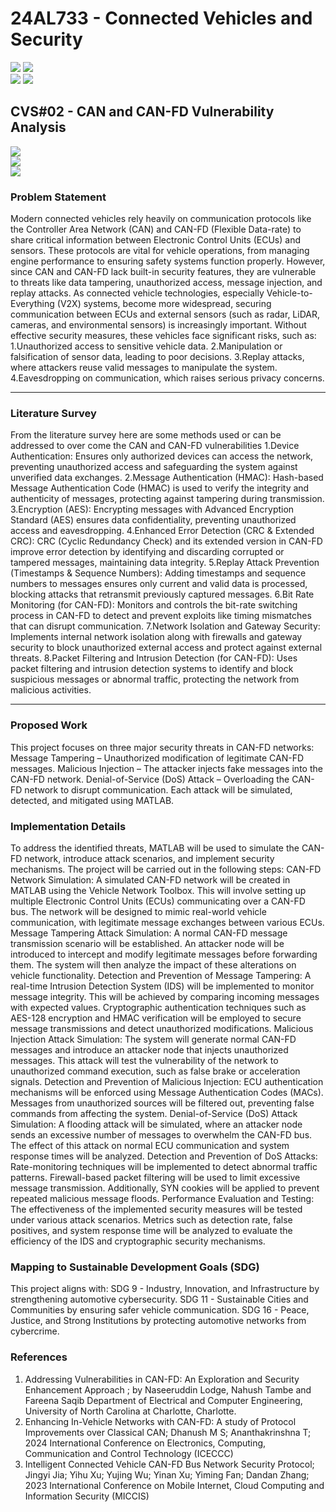# 24AL733 - Connected Vehicles and Security 
![](https://img.shields.io/badge/PG-blue) ![](https://img.shields.io/badge/Subject-CVS-blue) <br/>
![](https://img.shields.io/badge/Lecture-3-orange) ![](https://img.shields.io/badge/Credits-3-orange) 

## CVS#02 - CAN and CAN-FD Vulnerability Analysis
![](https://img.shields.io/badge/Member-Boomika_K_T-gold) <br/> 
![](https://img.shields.io/badge/SDG-TBD-darkgreen) <br/> 
![](https://img.shields.io/badge/Reviewed-TBD-brown) 

### Problem Statement
Modern connected vehicles rely heavily on communication protocols like the Controller Area Network (CAN) and CAN-FD (Flexible Data-rate) to share critical information between Electronic Control Units (ECUs) and sensors. These protocols are vital for vehicle operations, from managing engine performance to ensuring safety systems function properly. However, since CAN and CAN-FD lack built-in security features, they are vulnerable to threats like data tampering, unauthorized access, message injection, and replay attacks.
As connected vehicle technologies, especially Vehicle-to-Everything (V2X) systems, become more widespread, securing communication between ECUs and external sensors (such as radar, LiDAR, cameras, and environmental sensors) is increasingly important. 
Without effective security measures, these vehicles face significant risks, such as:
1.Unauthorized access to sensitive vehicle data.
2.Manipulation or falsification of sensor data, leading to poor decisions.
3.Replay attacks, where attackers reuse valid messages to manipulate the system.
4.Eavesdropping on communication, which raises serious privacy concerns.



---

### Literature Survey
From the literature survey here are some methods used or can be addressed to over come the CAN and CAN-FD vulnerabilities
1.Device Authentication: Ensures only authorized devices can access the network, preventing unauthorized access and safeguarding the system against unverified data exchanges.
2.Message Authentication (HMAC): Hash-based Message Authentication Code (HMAC) is used to verify the integrity and authenticity of messages, protecting against tampering during transmission.
3.Encryption (AES): Encrypting messages with Advanced Encryption Standard (AES) ensures data confidentiality, preventing unauthorized access and eavesdropping.
4.Enhanced Error Detection (CRC & Extended CRC): CRC (Cyclic Redundancy Check) and its extended version in CAN-FD improve error detection by identifying and discarding corrupted or tampered messages, maintaining data integrity.
5.Replay Attack Prevention (Timestamps & Sequence Numbers): Adding timestamps and sequence numbers to messages ensures only current and valid data is processed, blocking attacks that retransmit previously captured messages.
6.Bit Rate Monitoring (for CAN-FD): Monitors and controls the bit-rate switching process in CAN-FD to detect and prevent exploits like timing mismatches that can disrupt communication.
7.Network Isolation and Gateway Security: Implements internal network isolation along with firewalls and gateway security to block unauthorized external access and protect against external threats.
8.Packet Filtering and Intrusion Detection (for CAN-FD): Uses packet filtering and intrusion detection systems to identify and block suspicious messages or abnormal traffic, protecting the network from malicious activities.


---

### Proposed Work
This project focuses on three major security threats in CAN-FD networks:
Message Tampering – Unauthorized modification of legitimate CAN-FD messages.
Malicious Injection – The attacker injects fake messages into the CAN-FD network.
Denial-of-Service (DoS) Attack – Overloading the CAN-FD network to disrupt communication.
Each attack will be simulated, detected, and mitigated using MATLAB.

### Implementation Details
To address the identified threats, MATLAB will be used to simulate the CAN-FD network, introduce attack scenarios, and implement security mechanisms. The project will be carried out in the following steps:
CAN-FD Network Simulation: A simulated CAN-FD network will be created in MATLAB using the Vehicle Network Toolbox. This will involve setting up multiple Electronic Control Units (ECUs) communicating over a CAN-FD bus. The network will be designed to mimic real-world vehicle communication, with legitimate message exchanges between various ECUs.
Message Tampering Attack Simulation: A normal CAN-FD message transmission scenario will be established. An attacker node will be introduced to intercept and modify legitimate messages before forwarding them. The system will then analyze the impact of these alterations on vehicle functionality.
Detection and Prevention of Message Tampering: A real-time Intrusion Detection System (IDS) will be implemented to monitor message integrity. This will be achieved by comparing incoming messages with expected values. Cryptographic authentication techniques such as AES-128 encryption and HMAC verification will be employed to secure message transmissions and detect unauthorized modifications.
Malicious Injection Attack Simulation: The system will generate normal CAN-FD messages and introduce an attacker node that injects unauthorized messages. This attack will test the vulnerability of the network to unauthorized command execution, such as false brake or acceleration signals.
Detection and Prevention of Malicious Injection: ECU authentication mechanisms will be enforced using Message Authentication Codes (MACs). Messages from unauthorized sources will be filtered out, preventing false commands from affecting the system.
Denial-of-Service (DoS) Attack Simulation: A flooding attack will be simulated, where an attacker node sends an excessive number of messages to overwhelm the CAN-FD bus. The effect of this attack on normal ECU communication and system response times will be analyzed.
Detection and Prevention of DoS Attacks: Rate-monitoring techniques will be implemented to detect abnormal traffic patterns. Firewall-based packet filtering will be used to limit excessive message transmission. Additionally, SYN cookies will be applied to prevent repeated malicious message floods.
Performance Evaluation and Testing: The effectiveness of the implemented security measures will be tested under various attack scenarios. Metrics such as detection rate, false positives, and system response time will be analyzed to evaluate the efficiency of the IDS and cryptographic security mechanisms.


### Mapping to Sustainable Development Goals (SDG)
This project aligns with:
SDG 9 - Industry, Innovation, and Infrastructure by strengthening automotive cybersecurity.
SDG 11 - Sustainable Cities and Communities by ensuring safer vehicle communication.
SDG 16 - Peace, Justice, and Strong Institutions by protecting automotive networks from cybercrime.


### References
1. Addressing Vulnerabilities in CAN-FD: An Exploration and Security Enhancement Approach ;  by Naseeruddin Lodge, Nahush Tambe and Fareena Saqib
Department of Electrical and Computer Engineering, University of North Carolina at Charlotte, Charlotte.
2. Enhancing In-Vehicle Networks with CAN-FD: A study of Protocol Improvements over Classical CAN; Dhanush M S; Ananthakrinshna T;  2024 International Conference on Electronics, Computing, Communication and Control Technology (ICECCC)
3. Intelligent Connected Vehicle CAN-FD Bus Network Security Protocol; Jingyi Jia; Yihu Xu; Yujing Wu; Yinan Xu; Yiming Fan; Dandan Zhang; 2023 International Conference on Mobile Internet, Cloud Computing and Information Security (MICCIS)
